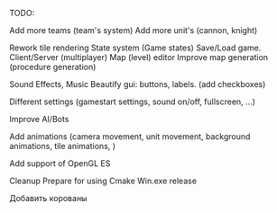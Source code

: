 TODO:

Add more teams (team's system)
Add more unit's (cannon, knight)


Rework tile rendering
State system (Game states)
Save/Load game.
Client/Server (multiplayer)
Map (level) editor
Improve map generation (procedure generation)

Sound Effects, Music
Beautify gui: buttons, labels. (add checkboxes)

Different settings (gamestart settings, sound on/off, fullscreen, ...)


Improve AI/Bots

Add animations (camera movement, unit movement, background animations, tile animations, )

Add support of OpenGL ES

Cleanup
Prepare for using Cmake
Win.exe release

Добавить корованы

